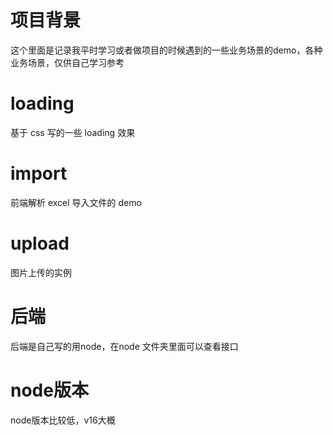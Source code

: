 # 项目背景

这个里面是记录我平时学习或者做项目的时候遇到的一些业务场景的demo，各种业务场景，仅供自己学习参考

# loading

基于 css 写的一些 loading 效果

# import

前端解析 excel 导入文件的 demo

# upload

图片上传的实例

# 后端

后端是自己写的用node，在node
文件夹里面可以查看接口


# node版本
node版本比较低，v16大概


